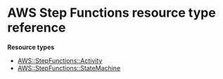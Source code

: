 # AWS Step Functions resource type reference<a name="AWS_StepFunctions"></a>

**Resource types**

- [AWS::StepFunctions::Activity](aws-resource-stepfunctions-activity.md)
- [AWS::StepFunctions::StateMachine](aws-resource-stepfunctions-statemachine.md)
